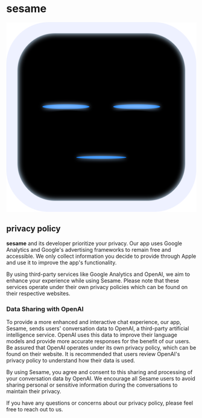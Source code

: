 # sesame

![logo](./sesame.svg)

## privacy policy

**sesame** and its developer prioritize your privacy. Our app uses Google Analytics and Google's advertising frameworks to remain free and accessible. We only collect information you decide to provide through Apple and use it to improve the app's functionality.

By using third-party services like Google Analytics and OpenAI, we aim to enhance your experience while using Sesame. Please note that these services operate under their own privacy policies which can be found on their respective websites.

### Data Sharing with OpenAI

To provide a more enhanced and interactive chat experience, our app, Sesame, sends users' conversation data to OpenAI, a third-party artificial intelligence service. OpenAI uses this data to improve their language models and provide more accurate responses for the benefit of our users. Be assured that OpenAI operates under its own privacy policy, which can be found on their website. It is recommended that users review OpenAI's privacy policy to understand how their data is used.

By using Sesame, you agree and consent to this sharing and processing of your conversation data by OpenAI. We encourage all Sesame users to avoid sharing personal or sensitive information during the conversations to maintain their privacy.

If you have any questions or concerns about our privacy policy, please feel free to reach out to us.
